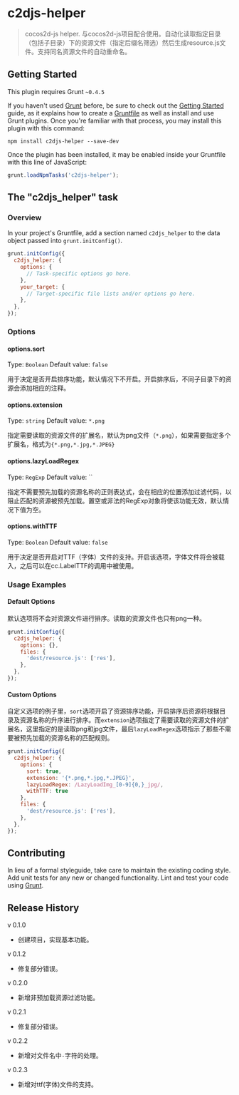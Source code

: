 # c2djs-helper

> cocos2d-js helper. 与cocos2d-js项目配合使用。自动化读取指定目录（包括子目录）下的资源文件（指定后缀名筛选）然后生成resource.js文件。支持同名资源文件的自动重命名。

## Getting Started
This plugin requires Grunt `~0.4.5`

If you haven't used [Grunt](http://gruntjs.com/) before, be sure to check out the [Getting Started](http://gruntjs.com/getting-started) guide, as it explains how to create a [Gruntfile](http://gruntjs.com/sample-gruntfile) as well as install and use Grunt plugins. Once you're familiar with that process, you may install this plugin with this command:

```shell
npm install c2djs-helper --save-dev
```

Once the plugin has been installed, it may be enabled inside your Gruntfile with this line of JavaScript:

```js
grunt.loadNpmTasks('c2djs-helper');
```

## The "c2djs_helper" task

### Overview
In your project's Gruntfile, add a section named `c2djs_helper` to the data object passed into `grunt.initConfig()`.

```js
grunt.initConfig({
  c2djs_helper: {
    options: {
      // Task-specific options go here.
    },
    your_target: {
      // Target-specific file lists and/or options go here.
    },
  },
});
```

### Options

#### options.sort
Type: `Boolean`
Default value: `false`

用于决定是否开启排序功能，默认情况下不开启。开启排序后，不同子目录下的资源会添加相应的注释。

#### options.extension
Type: `string`
Default value: `*.png`

指定需要读取的资源文件的扩展名，默认为png文件（`*.png`），如果需要指定多个扩展名，格式为`{*.png,*.jpg,*.JPEG}`

#### options.lazyLoadRegex
Type: `RegExp`
Default value: ``

指定不需要预先加载的资源名称的正则表达式，会在相应的位置添加过滤代码，以阻止匹配的资源被预先加载。置空或非法的RegExp对象将使该功能无效，默认情况下值为空。

#### options.withTTF
Type: `Boolean`
Default value: `false`

用于决定是否开启对TTF（字体）文件的支持。开启该选项，字体文件将会被载入，之后可以在cc.LabelTTF的调用中被使用。

### Usage Examples

#### Default Options
默认选项将不会对资源文件进行排序。读取的资源文件也只有png一种。

```js
grunt.initConfig({
  c2djs_helper: {
    options: {},
    files: {
      'dest/resource.js': ['res'],
    },
  },
});
```

#### Custom Options
自定义选项的例子里，`sort`选项开启了资源排序功能，开启排序后资源将根据目录及资源名称的升序进行排序。而`extension`选项指定了需要读取的资源文件的扩展名，这里指定的是读取png和jpg文件，最后`lazyLoadRegex`选项指示了那些不需要被预先加载的资源名称的匹配规则。

```js
grunt.initConfig({
  c2djs_helper: {
    options: {
      sort: true,
      extension: '{*.png,*.jpg,*.JPEG}',
      lazyLoadRegex: /LazyLoadImg_[0-9]{0,}_jpg/,
      withTTF: true
    },
    files: {
      'dest/resource.js': ['res'],
    },
  },
});
```

## Contributing
In lieu of a formal styleguide, take care to maintain the existing coding style. Add unit tests for any new or changed functionality. Lint and test your code using [Grunt](http://gruntjs.com/).

## Release History
v 0.1.0
* 创建项目，实现基本功能。

v 0.1.2
* 修复部分错误。

v 0.2.0
* 新增非预加载资源过滤功能。

v 0.2.1
* 修复部分错误。

v 0.2.2
* 新增对文件名中`-`字符的处理。

v 0.2.3
* 新增对ttf(字体)文件的支持。
